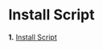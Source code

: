 # Install Script

**1.** [Install Script](https://github.com/Jony0101/Shizoval-1.0.2/raw/main/Files/shizoval.us)
